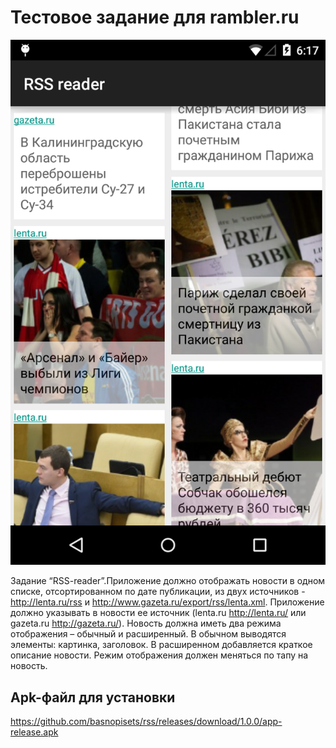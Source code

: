 Тестовое задание для rambler.ru
===============================

![](screenshots/device-2015-03-18-071727.png)

Задание “RSS-reader”.Приложение должно отображать новости в одном списке,
отсортированном по дате публикации, из двух источников -
http://lenta.ru/rss и
http://www.gazeta.ru/export/rss/lenta.xml.
Приложение должно указывать в новости ее источник (lenta.ru
<http://lenta.ru/> или
gazeta.ru <http://gazeta.ru/>). Новость должна иметь два режима отображения –
обычный и расширенный.
В обычном выводятся элементы: картинка, заголовок. В расширенном
добавляется краткое
описание новости. Режим отображения должен меняться по тапу на новость.

Apk-файл для установки
----------------------------

https://github.com/basnopisets/rss/releases/download/1.0.0/app-release.apk
